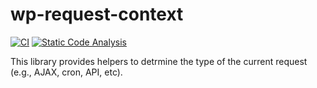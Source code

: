 # wp-request-context

[![CI](https://github.com/sjinks/wp-request-context/actions/workflows/test.yaml/badge.svg)](https://github.com/sjinks/wp-request-context/actions/workflows/test.yaml)
[![Static Code Analysis](https://github.com/sjinks/wp-request-context/actions/workflows/static-code-analysis.yml/badge.svg)](https://github.com/sjinks/wp-request-context/actions/workflows/static-code-analysis.yml)

This library provides helpers to detrmine the type of the current request (e.g., AJAX, cron, API, etc).

